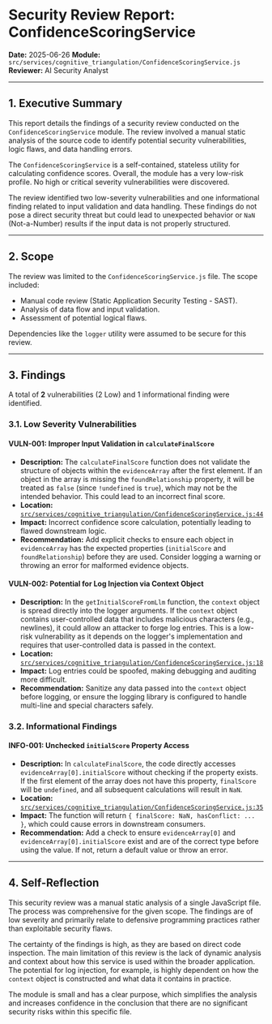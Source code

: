 # Security Review Report: ConfidenceScoringService

**Date:** 2025-06-26
**Module:** `src/services/cognitive_triangulation/ConfidenceScoringService.js`
**Reviewer:** AI Security Analyst

---

## 1. Executive Summary

This report details the findings of a security review conducted on the `ConfidenceScoringService` module. The review involved a manual static analysis of the source code to identify potential security vulnerabilities, logic flaws, and data handling errors.

The `ConfidenceScoringService` is a self-contained, stateless utility for calculating confidence scores. Overall, the module has a very low-risk profile. No high or critical severity vulnerabilities were discovered.

The review identified two low-severity vulnerabilities and one informational finding related to input validation and data handling. These findings do not pose a direct security threat but could lead to unexpected behavior or `NaN` (Not-a-Number) results if the input data is not properly structured.

---

## 2. Scope

The review was limited to the `ConfidenceScoringService.js` file. The scope included:
-   Manual code review (Static Application Security Testing - SAST).
-   Analysis of data flow and input validation.
-   Assessment of potential logical flaws.

Dependencies like the `logger` utility were assumed to be secure for this review.

---

## 3. Findings

A total of **2** vulnerabilities (2 Low) and 1 informational finding were identified.

### 3.1. Low Severity Vulnerabilities

#### VULN-001: Improper Input Validation in `calculateFinalScore`

-   **Description:** The `calculateFinalScore` function does not validate the structure of objects within the `evidenceArray` after the first element. If an object in the array is missing the `foundRelationship` property, it will be treated as `false` (since `!undefined` is `true`), which may not be the intended behavior. This could lead to an incorrect final score.
-   **Location:** [`src/services/cognitive_triangulation/ConfidenceScoringService.js:44`](src/services/cognitive_triangulation/ConfidenceScoringService.js:44)
-   **Impact:** Incorrect confidence score calculation, potentially leading to flawed downstream logic.
-   **Recommendation:** Add explicit checks to ensure each object in `evidenceArray` has the expected properties (`initialScore` and `foundRelationship`) before they are used. Consider logging a warning or throwing an error for malformed evidence objects.

#### VULN-002: Potential for Log Injection via Context Object

-   **Description:** In the `getInitialScoreFromLlm` function, the `context` object is spread directly into the logger arguments. If the `context` object contains user-controlled data that includes malicious characters (e.g., newlines), it could allow an attacker to forge log entries. This is a low-risk vulnerability as it depends on the logger's implementation and requires that user-controlled data is passed in the context.
-   **Location:** [`src/services/cognitive_triangulation/ConfidenceScoringService.js:18`](src/services/cognitive_triangulation/ConfidenceScoringService.js:18)
-   **Impact:** Log entries could be spoofed, making debugging and auditing more difficult.
-   **Recommendation:** Sanitize any data passed into the `context` object before logging, or ensure the logging library is configured to handle multi-line and special characters safely.

### 3.2. Informational Findings

#### INFO-001: Unchecked `initialScore` Property Access

-   **Description:** In `calculateFinalScore`, the code directly accesses `evidenceArray[0].initialScore` without checking if the property exists. If the first element of the array does not have this property, `finalScore` will be `undefined`, and all subsequent calculations will result in `NaN`.
-   **Location:** [`src/services/cognitive_triangulation/ConfidenceScoringService.js:35`](src/services/cognitive_triangulation/ConfidenceScoringService.js:35)
-   **Impact:** The function will return `{ finalScore: NaN, hasConflict: ... }`, which could cause errors in downstream consumers.
-   **Recommendation:** Add a check to ensure `evidenceArray[0]` and `evidenceArray[0].initialScore` exist and are of the correct type before using the value. If not, return a default value or throw an error.

---

## 4. Self-Reflection

This security review was a manual static analysis of a single JavaScript file. The process was comprehensive for the given scope. The findings are of low severity and primarily relate to defensive programming practices rather than exploitable security flaws.

The certainty of the findings is high, as they are based on direct code inspection. The main limitation of this review is the lack of dynamic analysis and context about how this service is used within the broader application. The potential for log injection, for example, is highly dependent on how the `context` object is constructed and what data it contains in practice.

The module is small and has a clear purpose, which simplifies the analysis and increases confidence in the conclusion that there are no significant security risks within this specific file.